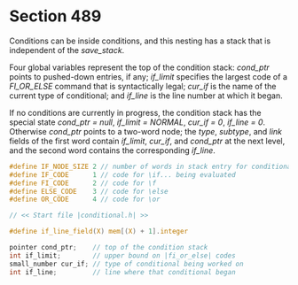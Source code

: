 # Section 489

Conditions can be inside conditions, and this nesting has a stack that is independent of the *save_stack*.

Four global variables represent the top of the condition stack:
*cond_ptr* points to pushed-down entries, if any;
*if_limit* specifies the largest code of a *FI_OR_ELSE* command that is syntactically legal;
*cur_if* is the name of the current type of conditional;
and *if_line* is the line number at which it began.

If no conditions are currently in progress, the condition stack has the special state *cond_ptr = null*, *if_limit = NORMAL*, *cur_if = 0*, *if_line = 0*.
Otherwise *cond_ptr* points to a two-word node; the *type*, *subtype*, and *link* fields of the first word contain *if_limit*, *cur_if*, and *cond_ptr* at the next level, and the second word contains the corresponding *if_line*.

```c include/constants.h
#define IF_NODE_SIZE 2 // number of words in stack entry for conditionals
#define IF_CODE      1 // code for \if... being evaluated
#define FI_CODE      2 // code for \f
#define ELSE_CODE    3 // code for \else
#define OR_CODE      4 // code for \or
```

```c include/conditional.h
// << Start file |conditional.h| >>

#define if_line_field(X) mem[(X) + 1].integer
```

```c << Global variables >>+=
pointer cond_ptr;    // top of the condition stack
int if_limit;        // upper bound on |fi_or_else| codes
small_number cur_if; // type of conditional being worked on
int if_line;         // line where that conditional began
```
